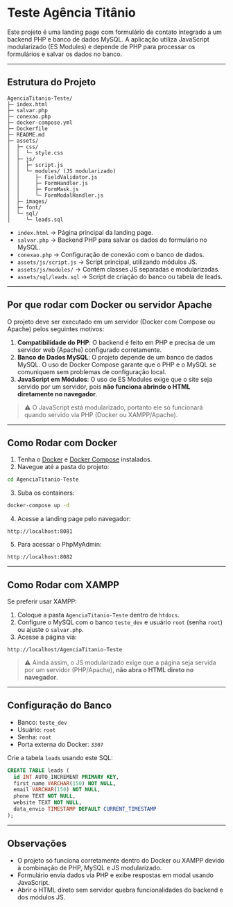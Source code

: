 # Teste Agência Titânio

Este projeto é uma landing page com formulário de contato integrado a um backend PHP e banco de dados MySQL. A aplicação utiliza JavaScript modularizado (ES Modules) e depende de PHP para processar os formulários e salvar os dados no banco.

---

## Estrutura do Projeto

```
AgenciaTitanio-Teste/
├─ index.html  
├─ salvar.php  
├─ conexao.php  
├─ docker-compose.yml  
├─ Dockerfile  
├─ README.md  
├─ assets/  
│  ├─ css/  
│  │  └─ style.css  
│  ├─ js/  
│  │  ├─ script.js  
│  │  └─ modules/ (JS modularizado)  
│  │     ├─ FieldValidator.js  
│  │     ├─ FormHandler.js  
│  │     ├─ FormMask.js  
│  │     └─ FormModalHandler.js  
│  ├─ images/  
│  ├─ font/  
│  └─ sql/  
│     └─ leads.sql  
```

- `index.html` → Página principal da landing page.  
- `salvar.php` → Backend PHP para salvar os dados do formulário no MySQL.  
- `conexao.php` → Configuração de conexão com o banco de dados.  
- `assets/js/script.js` → Script principal, utilizando módulos JS.  
- `assets/js/modules/` → Contém classes JS separadas e modularizadas.  
- `assets/sql/leads.sql` → Script de criação do banco ou tabela de leads. 

---

## Por que rodar com Docker ou servidor Apache

O projeto deve ser executado em um servidor (Docker com Compose ou Apache) pelos seguintes motivos:

1. **Compatibilidade do PHP**: O backend é feito em PHP e precisa de um servidor web (Apache) configurado corretamente.  
2. **Banco de Dados MySQL**: O projeto depende de um banco de dados MySQL. O uso de Docker Compose garante que o PHP e o MySQL se comuniquem sem problemas de configuração local.  
3. **JavaScript em Módulos**: O uso de ES Modules exige que o site seja servido por um servidor, pois **não funciona abrindo o HTML diretamente no navegador**.  

> ⚠️ O JavaScript está modularizado, portanto ele só funcionará quando servido via PHP (Docker ou XAMPP/Apache).

---

## Como Rodar com Docker

1. Tenha o [Docker](https://www.docker.com/) e [Docker Compose](https://docs.docker.com/compose/) instalados.  
2. Navegue até a pasta do projeto:

```bash
cd AgenciaTitanio-Teste
```

3. Suba os containers:

```bash
docker-compose up -d
```

4. Acesse a landing page pelo navegador:

```
http://localhost:8081
```

5. Para acessar o PhpMyAdmin:

```
http://localhost:8082
```

---

## Como Rodar com XAMPP

Se preferir usar XAMPP:

1. Coloque a pasta `AgenciaTitanio-Teste` dentro de `htdocs`.  
2. Configure o MySQL com o banco `teste_dev` e usuário `root` (senha `root`) ou ajuste o `salvar.php`.  
3. Acesse a página via:

```
http://localhost/AgenciaTitanio-Teste
```

> ⚠️ Ainda assim, o JS modularizado exige que a página seja servida por um servidor (PHP/Apache), **não abra o HTML direto no navegador**.

---

## Configuração do Banco

- Banco: `teste_dev`  
- Usuário: `root`  
- Senha: `root`  
- Porta externa do Docker: `3307`  

Crie a tabela `leads` usando este SQL:

```sql
CREATE TABLE leads (
  id INT AUTO_INCREMENT PRIMARY KEY,
  first_name VARCHAR(150) NOT NULL,
  email VARCHAR(150) NOT NULL,
  phone TEXT NOT NULL,
  website TEXT NOT NULL,
  data_envio TIMESTAMP DEFAULT CURRENT_TIMESTAMP
);
```

---

## Observações

- O projeto só funciona corretamente dentro do Docker ou XAMPP devido à combinação de PHP, MySQL e JS modularizado.  
- Formulário envia dados via PHP e exibe respostas em modal usando JavaScript.  
- Abrir o HTML direto sem servidor quebra funcionalidades do backend e dos módulos JS.
